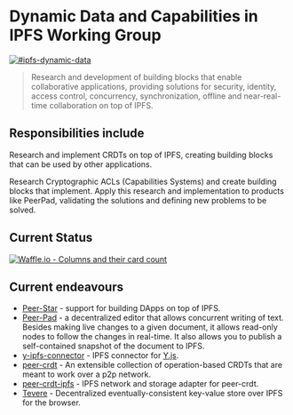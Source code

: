 # Dynamic Data and Capabilities in IPFS Working Group

[![#ipfs-dynamic-data](https://img.shields.io/badge/irc-%23ipfs--dynamic--data-brightgreen.svg)](https://webchat.freenode.net/?channels=ipfs-dynamic-data)

> Research and development of building blocks that enable collaborative applications, providing solutions for security, identity, access control, concurrency, synchronization, offline and near-real-time collaboration on top of IPFS.

## Responsibilities include

Research and implement CRDTs on top of IPFS, creating building blocks that can be used by other applications.

Research Cryptographic ACLs (Capabilities Systems) and create building blocks that implement.
Apply this research and implementation to products like PeerPad, validating the solutions and defining new problems to be solved.

## Current Status

[![Waffle.io - Columns and their card count](https://badge.waffle.io/ipfs/dynamic-data-and-capabilities.svg?columns=all)](https://waffle.io/ipfs/dynamic-data-and-capabilities)


## Current endeavours

- [Peer-Star](https://github.com/ipfs-shipyard/peer-star-app) - support for building DApps on top of IPFS.
- [Peer-Pad](https://peerpad.net) - a decentralized editor that allows concurrent writing of text. Besides making live changes to a given document, it allows read-only nodes to follow the changes in real-time. It also allows you to publish a self-contained snapshot of the document to IPFS.
- [y-ipfs-connector](https://github.com/ipfs-shipyard/y-ipfs-connector#readme) - IPFS connector for [Y.js](http://y-js.org).
- [peer-crdt](https://github.com/ipfs-shipyard/peer-crdt) - An extensible collection of operation-based CRDTs that are meant to work over a p2p network.
- [peer-crdt-ipfs](https://github.com/ipfs-shipyard/peer-crdt-ipfs) - IPFS network and storage adapter for peer-crdt.
- [Tevere](https://github.com/ipfs-shipyard/tevere#readme) - Decentralized eventually-consistent key-value store over IPFS for the browser.
